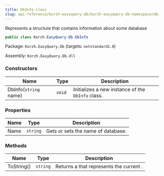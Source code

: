 ```yaml
---
title: DbInfo class
slug: api-reference/korzh-easyquery-db/korzh-easyquery-db-namespace/dbinfo-class
---
```

Represents a structure that contains information about some database
```csharp
public class Korzh.EasyQuery.Db.DbInfo

```
Package: `Korzh.EasyQuery.Db` (targets: `netstandard2.0`)

Assembly: `Korzh.EasyQuery.Db.dll`

### Constructors

| Name | Type | Description | 
| --- | --- | --- | 
| DbInfo(`string` name) | `void` | Initializes a new instance of the `DbInfo` class. | 


### Properties

| Name | Type | Description | 
| --- | --- | --- | 
| Name | `string` | Gets or sets the name of database. | 


### Methods

| Name | Type | Description | 
| --- | --- | --- | 
| ToString() | `string` | Returns a <see cref="T:System.String"></see> that represents the current <see cref="T:System.Object"></see>. |